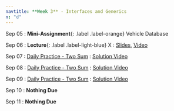```yaml
---
navtitle: **Week 3** - Interfaces and Generics
n: "d"
---
```


Sep 05
: **Mini-Assignment**{: .label .label-orange} Vehicle Database

Sep 06
: **Lecture**{: .label .label-light-blue} X
    : [Slides](), [Video]()

Sep 07
: [Daily Practice - Two Sum](https://leetcode.com/problems/two-sum)
    : [Solution Video]()

Sep 08
: [Daily Practice - Two Sum](https://leetcode.com/problems/two-sum)
    : [Solution Video]()

Sep 09
: [Daily Practice - Two Sum](https://leetcode.com/problems/two-sum)
    : [Solution Video]()

Sep 10
: **Nothing Due**

Sep 11
: **Nothing Due**

